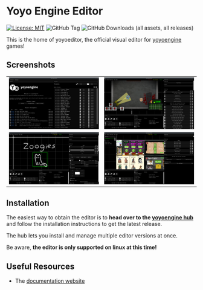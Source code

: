 # Yoyo Engine Editor

[![License: MIT](https://img.shields.io/badge/License-MIT-yellow.svg)](https://opensource.org/licenses/MIT)
![GitHub Tag](https://img.shields.io/github/v/tag/yoyoengine/yoyoeditor)
![GitHub Downloads (all assets, all releases)](https://img.shields.io/github/downloads/yoyoengine/yoyoeditor/total)

This is the home of yoyoeditor, the official visual editor for [yoyoengine](https://github.com/yoyoengine/yoyoengine) games!

## Screenshots

<table class="full-width-table">
  <tr>
    <td><img src=".github/media/welcome.png" alt="Welcome"/></td>
    <td><img src=".github/media/theriac.png" alt="Theriac"/></td>
  </tr>
  <tr>
    <td><img src=".github/media/zoogies.png" alt="Zoogies Logo"/></td>
    <td><img src=".github/media/vannie.png" alt="Raise A Vannie"/></td>
  </tr>
</table>

## Installation

The easiest way to obtain the editor is to **head over to the [yoyoengine hub](https://github.com/yoyoengine/launcher)** and follow the installation instructions to get the latest release.

The hub lets you install and manage multiple editor versions at once.

Be aware, **the editor is only supported on linux at this time!**

## Useful Resources

- The [documentation website](https://yoyoengine.github.io)
